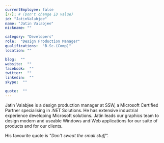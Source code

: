 ```yaml
---
currentEmployee: false
[//]: # (Don't change ID value)
id: "JatinValabjee"
name: "Jatin Valabjee"
nickname: ""

category: "Developers"
role:  "Design Production Manager"
qualifications:  "B.Sc.(Comp)"
location: ""

blog:  ""
website:  ""
facebook:  ""
twitter:  ""
linkedin:  ""
skype:  ""

quote:  ""
---
```


Jatin Valabjee is a design production manager at SSW, a Microsoft Certified Partner specialising in .NET Solutions. He has extensive industrial experience developing Microsoft solutions. Jatin leads our graphics team to design modern and useable Windows and Web applications for our suite of products and for our clients.

His favourite quote is *"Don't sweat the small stuff".*